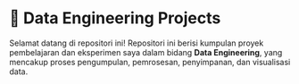 # 💾 Data Engineering Projects

Selamat datang di repositori ini! Repositori ini berisi kumpulan proyek pembelajaran dan eksperimen saya dalam bidang **Data Engineering**, yang mencakup proses pengumpulan, pemrosesan, penyimpanan, dan visualisasi data.
